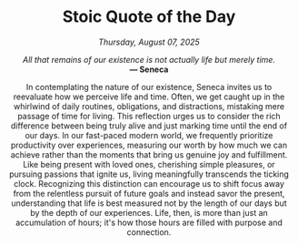 <h1 align="center">Stoic Quote of the Day</h1>
<p align="center"><em><!--START_SECTION:current-date-->
Thursday, August 07, 2025
<!--END_SECTION:current-date--></em></p>
<p align="center">
    <em><!--START_SECTION:quote-text-->
All that remains of our existence is not actually life but merely time.
<!--END_SECTION:quote-text--></em><br>
    <strong>— <!--START_SECTION:quote-author-->
Seneca
<!--END_SECTION:quote-author--></strong>
</p>

<p align="center" style="max-width:600px;margin:0 auto;">
<!--START_SECTION:quote-interpretation-->
In contemplating the nature of our existence, Seneca invites us to reevaluate how we perceive life and time. Often, we get caught up in the whirlwind of daily routines, obligations, and distractions, mistaking mere passage of time for living. This reflection urges us to consider the rich difference between being truly alive and just marking time until the end of our days. In our fast-paced modern world, we frequently prioritize productivity over experiences, measuring our worth by how much we can achieve rather than the moments that bring us genuine joy and fulfillment. Like being present with loved ones, cherishing simple pleasures, or pursuing passions that ignite us, living meaningfully transcends the ticking clock. Recognizing this distinction can encourage us to shift focus away from the relentless pursuit of future goals and instead savor the present, understanding that life is best measured not by the length of our days but by the depth of our experiences. Life, then, is more than just an accumulation of hours; it's how those hours are filled with purpose and connection.
<!--END_SECTION:quote-interpretation-->
</p>

